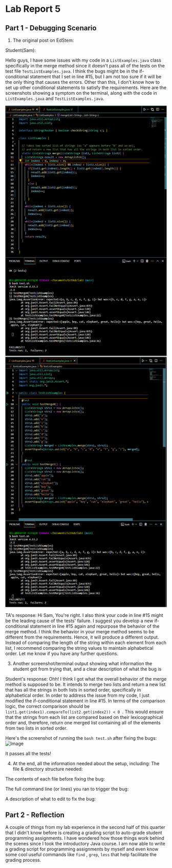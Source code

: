 # Lab Report 5

## Part 1 - Debugging Scenario

1. The original post on EdStem:

Student(Sam): 

Hello guys, 
I have some issues with my code in a ```ListExamples.java``` class specifically in the merge method since it doesn't pass all of the tests on the test file ```TestListExamples.java```. I think the bugs might be in the if-conditional statement that I set in line #15, but I am not too sure if it will be the only thing that causes the errors. Other than this, I don't know how to set up other conditional statements to satisfy the requirements. Here are the screenshots showing a symptom on the terminal, along with the code in ```ListExamples.java``` and ```TestListExamples.java```.

![Image](1new.png)
![Image](2new.png)


TA's response:
Hi Sam,
You're right. I also think your code in line #15 might be the leading cause of the tests' failure. I suggest you develop a new if-conditional statement in line #15 again and repurpose the behavior of the merge method. I think the behavior in your merge method seems to be different from the requirements. Hence, it will produce a different output. Instead of comparing the length of the string within each element from each list, I recommend comparing the string values to maintain alphabetical order. Let me know if you have any further questions.

3. Another screenshot/terminal output showing what information the student got from trying that, and a clear description of what the bug is

Student's response: Ohh! I think I got what the overall behavior of the merge method is supposed to be. It intends to merge two lists and return a new list that has all the strings in both lists in sorted order, specifically in alphabetical order. In order to address the issue from my code, I just modified the if-conditional statement in line #15. In terms of the comparison logic, the correct comparison should be 
```list1.get(index1).compareTo(list2.get(index2)) < 0 ```. This would ensure that the strings from each list are compared based on their lexicographical order and, therefore, return one merged list containing all of the elements from two lists in sorted order.

Here's the screenshot of running the ```bash test.sh``` after fixing the bugs: 
![Image]((3).png)

It passes all the tests!


4. At the end, all the information needed about the setup, including:
The file & directory structure needed:


The contents of each file before fixing the bug: 


The full command line (or lines) you ran to trigger the bug: 


A description of what to edit to fix the bug:



## Part 2 - Reflection
A couple of things from my lab experience in the second half of this quarter that I didn't know before is creating a grading script to auto-grade student programming assignments. I have wondered how those things work behind the scenes since I took the introductory Java course. I am now able to write a grading script for programming assignments by myself and even know some cool useful commands like ```find``` , ```grep```, ```less``` that help facilitate the grading process.  
